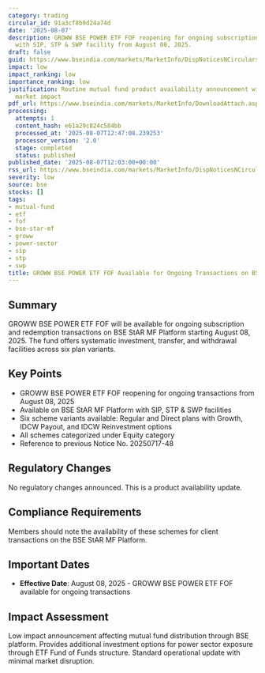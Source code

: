 ```yaml
---
category: trading
circular_id: 91a3cf8b9d24a74d
date: '2025-08-07'
description: GROWW BSE POWER ETF FOF reopening for ongoing subscription and redemption
  with SIP, STP & SWP facility from August 08, 2025.
draft: false
guid: https://www.bseindia.com/markets/MarketInfo/DispNoticesNCirculars.aspx?Noticeid={7E3EAE4B-267B-40EE-9C3D-E15B27B0011A}&noticeno=20250807-29&dt=08/07/2025&icount=29&totcount=37&flag=0
impact: low
impact_ranking: low
importance_ranking: low
justification: Routine mutual fund product availability announcement with limited
  market impact
pdf_url: https://www.bseindia.com/markets/MarketInfo/DownloadAttach.aspx?id=20250807-29&attachedId=
processing:
  attempts: 1
  content_hash: e61a29c824c584bb
  processed_at: '2025-08-07T12:47:08.239253'
  processor_version: '2.0'
  stage: completed
  status: published
published_date: '2025-08-07T12:03:00+00:00'
rss_url: https://www.bseindia.com/markets/MarketInfo/DispNoticesNCirculars.aspx?Noticeid={7E3EAE4B-267B-40EE-9C3D-E15B27B0011A}&noticeno=20250807-29&dt=08/07/2025&icount=29&totcount=37&flag=0
severity: low
source: bse
stocks: []
tags:
- mutual-fund
- etf
- fof
- bse-star-mf
- groww
- power-sector
- sip
- stp
- swp
title: GROWW BSE POWER ETF FOF Available for Ongoing Transactions on BSE StAR MF Platform
---
```


## Summary

GROWW BSE POWER ETF FOF will be available for ongoing subscription and redemption transactions on BSE StAR MF Platform starting August 08, 2025. The fund offers systematic investment, transfer, and withdrawal facilities across six plan variants.

## Key Points

- GROWW BSE POWER ETF FOF reopening for ongoing transactions from August 08, 2025
- Available on BSE StAR MF Platform with SIP, STP & SWP facilities
- Six scheme variants available: Regular and Direct plans with Growth, IDCW Payout, and IDCW Reinvestment options
- All schemes categorized under Equity category
- Reference to previous Notice No. 20250717-48

## Regulatory Changes

No regulatory changes announced. This is a product availability update.

## Compliance Requirements

Members should note the availability of these schemes for client transactions on the BSE StAR MF Platform.

## Important Dates

- **Effective Date**: August 08, 2025 - GROWW BSE POWER ETF FOF available for ongoing transactions

## Impact Assessment

Low impact announcement affecting mutual fund distribution through BSE platform. Provides additional investment options for power sector exposure through ETF Fund of Funds structure. Standard operational update with minimal market disruption.